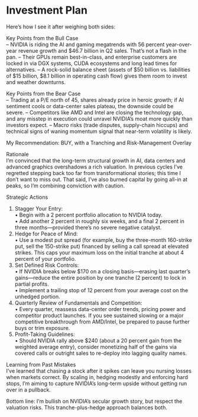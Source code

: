 # Investment Plan

Here’s how I see it after weighing both sides:

Key Points from the Bull Case  
– NVIDIA is riding the AI and gaming megatrends with 56 percent year-over-year revenue growth and $46.7 billion in Q2 sales. That’s not a flash in the pan. – Their GPUs remain best-in-class, and enterprise customers are locked in via DGX systems, CUDA ecosystems and long lead times for alternatives. – A rock-solid balance sheet (assets of $50 billion vs. liabilities of $15 billion, $8.1 billion in operating cash flow) gives them room to invest and weather downturns.  

Key Points from the Bear Case  
– Trading at a P/E north of 45, shares already price in heroic growth; if AI sentiment cools or data-center sales plateau, the downside could be severe. – Competitors like AMD and Intel are closing the technology gap, and any misstep in execution could unravel NVIDIA’s moat more quickly than investors expect. – Macro risks (trade disputes, supply-chain hiccups) and technical signs of waning momentum signal that near-term volatility is likely.  

My Recommendation: BUY, with a Tranching and Risk-Management Overlay  

Rationale  
I’m convinced that the long-term structural growth in AI, data centers and advanced graphics overshadows a rich valuation. In previous cycles I’ve regretted stepping back too far from transformational stories; this time I don’t want to miss out. That said, I’ve also burned capital by going all-in at peaks, so I’m combining conviction with caution.  

Strategic Actions  
1. Stagger Your Entry:  
   • Begin with a 2 percent portfolio allocation to NVIDIA today.  
   • Add another 2 percent in roughly six weeks, and a final 2 percent in three months—provided there’s no severe negative catalyst.  
2. Hedge for Peace of Mind:  
   • Use a modest put spread (for example, buy the three-month 160-strike put, sell the 150-strike put) financed by selling a call spread at elevated strikes. This caps your maximum loss on the initial tranche at about 4 percent of your portfolio.  
3. Set Defined Risk Controls:  
   • If NVIDIA breaks below $170 on a closing basis—erasing last quarter’s gains—reduce the entire position by one tranche (2 percent) to lock in partial profits.  
   • Implement a trailing stop of 12 percent from your average cost on the unhedged portion.  
4. Quarterly Review of Fundamentals and Competition:  
   • Every quarter, reassess data-center order trends, pricing power and competitor product launches. If you see sustained slowing or a major competitive breakthrough from AMD/Intel, be prepared to pause further buys or trim exposure.  
5. Profit-Taking Guidelines:  
   • Should NVIDIA rally above $240 (about a 20 percent gain from the weighted average entry), consider monetizing half of the gains via covered calls or outright sales to re-deploy into lagging quality names.  

Learning from Past Mistakes  
I’ve learned that chasing a stock after it spikes can leave you nursing losses when markets correct. By scaling in, hedging modestly and enforcing hard stops, I’m aiming to capture NVIDIA’s long-term upside without getting run over in a pullback.  

Bottom line: I’m bullish on NVIDIA’s secular growth story, but respect the valuation risks. This tranche-plus-hedge approach balances both.
